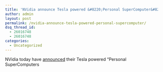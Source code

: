 ```yaml
---
title: 'NVidia announce Tesla powered &#8220;Personal SuperComputer&#8221;'
author: admin
layout: post
permalink: /nvidia-announce-tesla-powered-personal-supercomputer/
dsq_thread_id:
  - 26016748
  - 26016748
categories:
  - Uncategorized
---
```

NVidia today have [announced][1] their Tesla powered “Personal SuperComputers</p>

 [1]: http://www.nvidia.com/object/io_1227008280995.html